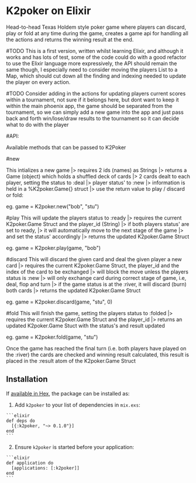 # K2poker on Elixir

  Head-to-head Texas Holdem style poker game where players can discard,
  play or fold at any time during the game, creates a game api for
  handling all the actions and returns the winning result at the end.

#TODO
  This is a first version, written whilst learning Elixir, and although it
  works and has lots of test, some of the code could do with a good refactor to use the Elixir
  language more expressively, the API should remain the same though, I
  especially need to consider moving the players List to a Map, which
  should cut down all the finding and indexing needed to update the player
  on every action. 

#TODO
  Consider adding in the actions for updating players current scores
  within a tournament, not sure if it belongs here, but dont want to
  keep it within the main phoenix app, the game should be separated from
  the tournament, so we can simply add a new game into the app and just
  pass back and forth win/lose/draw results to the tournament so it can
  decide what to do with the player

#API:

Available methods that can be passed to K2Poker

#new

  This intializes a new game
  |> requires 2 ids (names) as Strings
  |> returns a Game (object) which holds a shuffled deck of cards
  |> 2 cards dealt to each player, setting the status to :deal
  |> player status' to :new
  |> information is held in a %K2poker.Game{} struct
  |> use the return value to play / discard or fold:

  eg.
  game = K2poker.new("bob", "stu")

#play
  This will update the players status to :ready
  |> requires the current K2poker.Game Struct and the player_id (String)
  |> if both players status' are set to ready,
  |> it will automatically move to the next stage of the game
  |> and set the status' accordingly
  |> returns the updated K2poker.Game Struct

  eg.
  game = K2poker.play(game, "bob")

#discard
  This will discard the given card and deal the given player a new card
  |> requires the current K2poker.Game Struct, the player_id and the index of the card to be exchanged
  |> will block the move unless the players status is :new
  |> will only exchange card during correct stage of game, i.e, deal, flop and turn
  |> if the game status is at the :river, it will discard (burn) both cards
  |> returns the updated K2poker.Game Struct

  eg.
  game = K2poker.discard(game, "stu", 0)

#fold
  This will finish the game, setting the players status to :folded
  |> requires the current K2poker.Game Struct and the player_id
  |> returns an updated K2poker.Game Stuct with the status's and result updated

  eg.
  game = K2poker.fold(game, "stu")

Once the game has reached the final turn (i.e. both players have played
on the :river) the cards are checked and winning result calculated, this result
is placed in the :result atom of the K2poker.Game Struct

## Installation

If [available in Hex](https://hex.pm/docs/publish), the package can be installed as:

  1. Add `k2poker` to your list of dependencies in `mix.exs`:

    ```elixir
    def deps do
      [{:k2poker, "~> 0.1.0"}]
    end
    ```

  2. Ensure `k2poker` is started before your application:

    ```elixir
    def application do
      [applications: [:k2poker]]
    end
    ```

